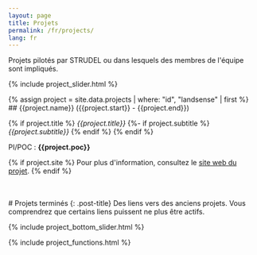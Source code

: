 ```yaml
---
layout: page
title: Projets
permalink: /fr/projects/
lang: fr
---
```

Projets pilotés par STRUDEL ou dans lesquels des membres de l'équipe sont impliqués.

{% include project_slider.html %}

<div markdown="1" style="display: block;" id="landsense" class="project">
{% assign project = site.data.projects | where: "id", "landsense" | first %}
## {{project.name}} ({{project.start}} - {{project.end}})

{% if project.title %}
  *{{project.title}}*
  {%- if project.subtitle %}
  <br>*{{project.subtitle}}*
  {% endif %}
{% endif %}

PI/POC : **{{project.poc}}**

{% if project.site %}
  Pour plus d'information, consultez le [site web du projet]({{project.site}}).
{% endif %}

</div>

<div markdown="1" style="display: none;" id="urclim" class="project">
{% assign project = site.data.projects | where: "id", "urclim" | first %}

## {{project.name}} ({{project.start}} - {{project.end}})

{% if project.title %}
  *{{project.title}}*
  {% if project.subtitle %}
  *{{project.subtitle}}*
  {% endif %}
{% endif %}

PI/POC : **{{project.poc}}**

{% if project.site %}
  Pour plus d'information, consultez le [site web du projet]({{project.site}}).
{% endif %}

</div>

<div markdown="1" style="display: none;" id="soduco" class="project">
{% assign project = site.data.projects | where: "id", "soduco" | first %}
## {{project.name}} ({{project.start}} - {{project.end}})

{% if project.title %}
  *{{project.title}}*
  {%- if project.subtitle %}
  <br>*{{project.subtitle}}*
  {% endif %}
{% endif %}

PI/POC : **{{project.poc}}**

{% if project.site %}
  Pour plus d'information, consultez le [site web du projet]({{project.site}}).
{% endif %}

</div>

<div markdown="1" style="display: none;" id="maestria" class="project">
{% assign project = site.data.projects | where: "id", "maestria" | first %}

## {{project.name}} ({{project.start}} - {{project.end}})

{% if project.title %}
  *{{project.title}}*
  {%- if project.subtitle %}
  <br>*{{project.subtitle}}*
  {% endif %}
{% endif %}

PI/POC : **{{project.poc}}**

{% if project.site %}
  Pour plus d'information, consultez le [site web du projet]({{project.site}}).
{% endif %}

</div>

<div markdown="1" style="display: none;" id="hiatus" class="project">
{% assign project = site.data.projects | where: "id", "hiatus" | first %}

## {{project.name}} ({{project.start}} - {{project.end}})

{% if project.title %}
  *{{project.title}}*
  {% if project.subtitle %}
  *{{project.subtitle}}*
  {% endif %}
{% endif %}

PI/POC : **{{project.poc}}**

{% if project.site %}
  Pour plus d'information, consultez le [site web du projet]({{project.site}}).
{% endif %}

</div>

<div markdown="1" style="display: none;" id="ready3d" class="project">
{% assign project = site.data.projects | where: "id", "ready3d" | first %}

## {{project.name}} ({{project.start}} - {{project.end}})

{% if project.title %}
  *{{project.title}}*
  {% if project.subtitle %}
  *{{project.subtitle}}*
  {% endif %}
{% endif %}

PI/POC : **{{project.poc}}**

{% if project.site %}
  Pour plus d'information, consultez le [site web du projet]({{project.site}}).
{% endif %}

</div>

<div markdown="1" style="display: none;" id="tosca" class="project">
{% assign project = site.data.projects | where: "id", "tosca" | first %}

## {{project.name}} ({{project.start}} - {{project.end}})
{% if project.title %}
  *{{project.title}}*
  {% if project.subtitle %}
  *{{project.subtitle}}*
  {% endif %}
{% endif %}

PI/POC : **{{project.poc}}**

{% if project.site %}
  Pour plus d'information, consultez le [site web du projet]({{project.site}}).
{% endif %}

</div>

<div markdown="1" style="display: none;" id="plu2plus" class="project">
{% assign project = site.data.projects | where: "id", "plu2plus" | first %}

## {{project.name}} ({{project.start}} - {{project.end}})
{% if project.title %}
  *{{project.title}}*
  {% if project.subtitle %}
  *{{project.subtitle}}*
  {% endif %}
{% endif %}

PI/POC : **{{project.poc}}**

{% if project.site %}
  Pour plus d'information, consultez le [site web du projet]({{project.site}}).
{% endif %}

</div>
<br><br>
# Projets terminés
{: .post-title}
Des liens vers des anciens projets. Vous comprendrez que certains liens puissent ne plus être actifs.

{% include project_bottom_slider.html %}

{% include project_functions.html %}
